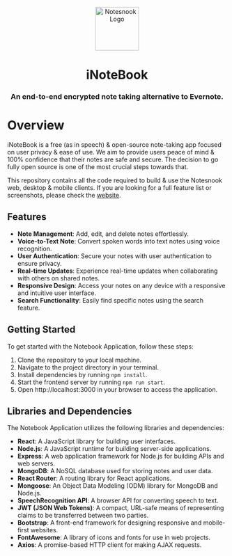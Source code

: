 <p align="center">
<img style="align:center;" src="https://github.com/streetwriters/notesnook/raw/master/resources/icon.png" alt="Notesnook Logo" width="100" />
</p>

<h1 align="center">iNoteBook</h1>
<h3 align="center">An end-to-end encrypted note taking alternative to Evernote.</h3>
<p align="center">
</p>

# Overview

iNoteBook is a free (as in speech) & open-source note-taking app focused on user privacy & ease of use.
We aim to provide users peace of mind & 100% confidence that their notes are safe and secure. The decision to go fully open source is one of the most crucial steps towards that.

This repository contains all the code required to build & use the Notesnook web, desktop & mobile clients.
If you are looking for a full feature list or screenshots, please check the [website](https://i-notebook-lilac.vercel.app).

## Features

- **Note Management**: Add, edit, and delete notes effortlessly.
- **Voice-to-Text Note**: Convert spoken words into text notes using voice recognition.
- **User Authentication**: Secure your notes with user authentication to ensure privacy.
- **Real-time Updates**: Experience real-time updates when collaborating with others on shared notes.
- **Responsive Design**: Access your notes on any device with a responsive and intuitive user interface.
- **Search Functionality**: Easily find specific notes using the search feature.

## Getting Started

To get started with the Notebook Application, follow these steps:

1. Clone the repository to your local machine.
2. Navigate to the project directory in your terminal.
3. Install dependencies by running `npm install`.
4. Start the frontend server by running `npm run start`.
5. Open http://localhost:3000 in your browser to access the application.

## Libraries and Dependencies

The Notebook Application utilizes the following libraries and dependencies:

- **React**: A JavaScript library for building user interfaces.
- **Node.js**: A JavaScript runtime for building server-side applications.
- **Express**: A web application framework for Node.js for building APIs and web servers.
- **MongoDB**: A NoSQL database used for storing notes and user data.
- **React Router**: A routing library for React applications.
- **Mongoose**: An Object Data Modeling (ODM) library for MongoDB and Node.js.
- **SpeechRecognition API**: A browser API for converting speech to text.
- **JWT (JSON Web Tokens)**: A compact, URL-safe means of representing claims to be transferred between two parties.
- **Bootstrap**: A front-end framework for designing responsive and mobile-first websites.
- **FontAwesome**: A library of icons and fonts for use in web projects.
- **Axios**: A promise-based HTTP client for making AJAX requests.

